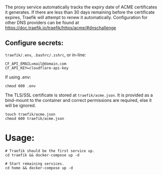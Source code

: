 The proxy service automatically tracks the expiry date of ACME certificates it generates.  If there are less than 30 days remaining before the certificate expires, Traefik will attempt to renew it automatically.  Configuration for other DNS providers can be found at https://doc.traefik.io/traefik/https/acme/#dnschallenge


## Configure secrets:

`traefik/.env`, `.bashrc/.zshrc`, or in-line:
```
CF_API_EMAIL=mail@domain.com
CF_API_KEY=cloudflare-api-key
```

If using .env:
```
chmod 600 .env
```

The TLS/SSL certificate is stored at `traefik/acme.json`. It is provided as a bind-mount to the container and correct permissions are required, else it will be ignored.

```
touch traefik/acme.json
chmod 600 traefik/acme.json
```

# Usage:

```
# Traefik should be the first service up.
cd traefik && docker-compose up -d

# Start remaining services.
cd home && docker-compose up -d
```
